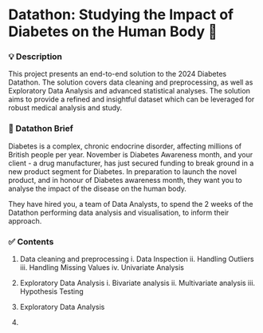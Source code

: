 # Datathon: Studying the Impact of Diabetes on the Human Body &#x1F3E5;

### :bulb: Description
This project presents an end-to-end solution to the 2024 Diabetes Datathon. The solution covers data cleaning and preprocessing, as well as Exploratory Data Analysis and advanced statistical analyses. The solution aims to provide a refined and insightful dataset which can be leveraged for robust medical analysis and study.

### :briefcase: Datathon Brief
Diabetes is a complex, chronic endocrine disorder, affecting millions of British people per year. November is Diabetes Awareness month, and your client - a drug manufacturer, has just secured funding to break ground in a new product segment for Diabetes. In preparation to launch the novel product, and in honour of Diabetes awareness month, they want you to analyse the impact of the disease on the human body.

They have hired you, a team of Data Analysts, to spend the 2 weeks of the Datathon performing data analysis and visualisation, to inform their approach.

### :white_check_mark: Contents
1. Data cleaning and preprocessing
   i.   Data Inspection
   ii.  Handling Outliers
   iii. Handling Missing Values
   iv.  Univariate Analysis

2. Exploratory Data Analysis
   i.   Bivariate analysis
   ii.  Multivariate analysis
   iii. Hypothesis Testing
   
4. Exploratory Data Analysis
5. 
